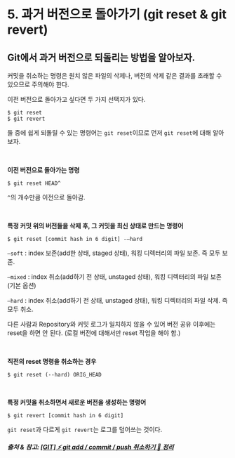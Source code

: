 # 5. 과거 버전으로 돌아가기 (git reset & git revert)

## Git에서 과거 버전으로 되돌리는 방법을 알아보자.

커밋을 취소하는 명령은 원치 않은 파일의 삭제나, 버전의 삭제 같은 결과를 초래할 수 있으므로 주의해야 한다.

이전 버전으로 돌아가고 싶다면 두 가지 선택지가 있다.
```
$ git reset
$ git revert
```
둘 중에 쉽게 되돌릴 수 있는 명령어는 `git reset`이므로 먼저 `git reset`에 대해 알아보자.

<br>


**이전 버전으로 돌아가는 명령**
```
$ git reset HEAD^
```
`^`의 개수만큼 이전으로 돌아감.

<br>

**특정 커밋 위의 버전들을 삭제 후, 그 커밋을 최신 상태로 만드는 명령어**
```
$ git reset [commit hash in 6 digit] -–hard
```
`–soft` : index 보존(add한 상태, staged 상태), 워킹 디렉터리의 파일 보존. 즉 모두 보존.

`–mixed` : index 취소(add하기 전 상태, unstaged 상태), 워킹 디렉터리의 파일 보존 (기본 옵션)

`–hard` : index 취소(add하기 전 상태, unstaged 상태), 워킹 디렉터리의 파일 삭제. 즉 모두 취소.

다른 사람과 Repository와 커밋 로그가 일치하지 않을 수 있어 버전 공유 이후에는 reset을 하면 안 된다. (로컬 버전에 대해서만 reset 작업을 해야 함.)

<br>

**직전의 reset 명령을 취소하는 경우**
```
$ git reset (--hard) ORIG_HEAD
```

<br>


**특정 커밋을 취소하면서 새로운 버전을 생성하는 명령어**
```
$ git revert [commit hash in 6 digit]
```


`git reset`과 다르게 `git revert`는 로그를 덮어쓰는 것이다.

##### 출처 & 참고: [[GIT] ⚡️ git add / commit / push 취소하기 💯 정리](https://inpa.tistory.com/entry/GIT-%E2%9A%A1%EF%B8%8F-git-add-commit-push-%EC%B7%A8%EC%86%8C%ED%95%98%EA%B8%B0-%F0%9F%92%AF-%EC%A0%95%EB%A6%AC-git-reset-restore-clean#git_add_%EC%B7%A8%EC%86%8C%ED%95%98%EA%B8%B0_(%ED%8C%8C%EC%9D%BC_%EC%83%81%ED%83%9C%EB%A5%BC_Unstage%EB%A1%9C_%EB%B3%80%EA%B2%BD%ED%95%98%EA%B8%B0))
